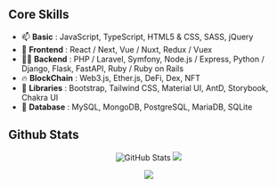 ## Core Skills

- 📫 <b>Basic</b> : JavaScript, TypeScript, HTML5 & CSS, SASS, jQuery
- 🔭 <b>Frontend</b> : React / Next, Vue / Nuxt, Redux / Vuex
- 👨‍💻 <b>Backend</b> : PHP / Laravel, Symfony, Node.js / Express, Python / Django, Flask, FastAPI, Ruby / Ruby on Rails
- 🔥 <b>BlockChain</b> : Web3.js, Ether.js, DeFi, Dex, NFT
- 🌱 <b>Libraries</b> : Bootstrap, Tailwind CSS, Material UI, AntD, Storybook, Chakra UI
- 💬 <b>Database</b> : MySQL, MongoDB, PostgreSQL, MariaDB, SQLite

## Github Stats
<p align = "center">
  <img src="https://github-readme-streak-stats.herokuapp.com/?user=shadowjumper61920" alt="GitHub Stats" />
  <img src = "https://github-readme-stats.vercel.app/api/top-langs/?username=IceDev528&langs_count=8&layout=compact&theme=light&include_all_commits=true&line_height=27">
  </a>
  
<p align="center" style="margin-bottom: 10px;">
    <img src="https://github-profile-trophy.vercel.app/?username=IceDev528&column=7&theme=light"/>
</p>
</p>
</details>
